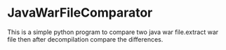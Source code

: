 # JavaWarFileComparator
This is a simple python program to compare two java war file.extract war file then after decompilation compare the differences. 
